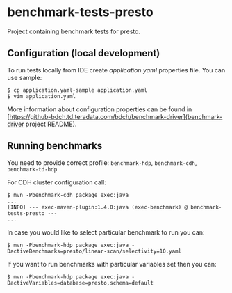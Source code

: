 # benchmark-tests-presto

Project containing benchmark tests for presto.

## Configuration (local development)

To run tests locally from IDE create _application.yaml_ properties file. You can use sample:

```
$ cp application.yaml-sample application.yaml
$ vim application.yaml
```

More information about configuration properties can be found in [https://github-bdch.td.teradata.com/bdch/benchmark-driver](benchmark-driver project README).

## Running benchmarks

You need to provide correct profile: `benchmark-hdp`, `benchmark-cdh`, `benchmark-td-hdp`

For CDH cluster configuration call:
```
$ mvn -Pbenchmark-cdh package exec:java
...
[INFO] --- exec-maven-plugin:1.4.0:java (exec-benchmark) @ benchmark-tests-presto ---
...
```

In case you would like to select particular benchmark to run you can:
```
$ mvn -Pbenchmark-hdp package exec:java -DactiveBenchmarks=presto/linear-scan/selectivity=10.yaml 
```

If you want to run benchmarks with particular variables set then you can:
```
$ mvn -Pbenchmark-hdp package exec:java -DactiveVariables=database=presto,schema=default
```
